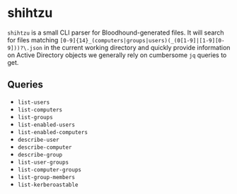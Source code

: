 # shihtzu

`shihtzu` is a small CLI parser for Bloodhound-generated files. It will search for files matching `[0-9]{14}_(computers|groups|users)(_(0[1-9]|[1-9][0-9]))?\.json` in the current working directory and quickly provide information on Active Directory objects we generally rely on cumbersome `jq` queries to get.

## Queries
- `list-users`
- `list-computers`
- `list-groups`
- `list-enabled-users`
- `list-enabled-computers`
- `describe-user`
- `describe-computer`
- `describe-group`
- `list-user-groups`
- `list-computer-groups`
- `list-group-members`
- `list-kerberoastable`
